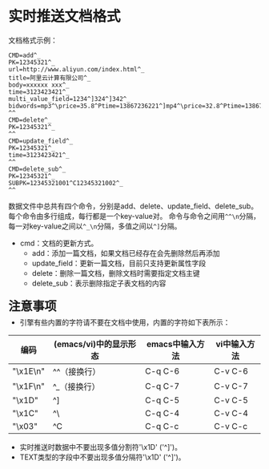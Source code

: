 # 实时推送文档格式
文档格式示例：
```
CMD=add^_
PK=12345321^_
url=http://www.aliyun.com/index.html^_
title=阿里云计算有限公司^_
body=xxxxxx xxx^_
time=3123423421^_
multi_value_field=1234^]324^]342^_
bidwords=mp3^\price=35.8^Ptime=13867236221^]mp4^\price=32.8^Ptime=13867236221^_
^^
CMD=delete^_
PK=12345321^_
^^
CMD=update_field^_
PK=12345321^_
time=3123423421^_
^^
CMD=delete_sub^_
PK=12345321^_
SUBPK=12345321001^C12345321002^_
^^
```
数据文件中总共有四个命令，分别是add、delete、update_field、delete_sub。每个命令由多行组成，每行都是一个key-value对。
命令与命令之间用`^^\n`分隔，每一对key-value之间以`^_\n`分隔，多值之间以`^]`分隔。

- cmd：文档的更新方式。
  - add：添加一篇文档，如果文档已经存在会先删除然后再添加 
  - update_field：更新一篇文档，目前只支持更新属性字段
  - delete：删除一篇文档，删除文档时需要指定文档主键
  - delete_sub：表示删除指定子表文档的内容

<div class="lake-content" typography="classic"><h2 id="zabBj" style="font-size: 24px; line-height: 32px; margin: 21px 0 5px 0"><span class="ne-text">注意事项</span></h2><ul class="ne-ul" style="margin: 0; padding-left: 23px"><li id="u35b62be1"><span class="ne-text">引擎有些内置的字符请不要在文档中使用，内置的字符如下表所示：</span></li></ul>

编码 | (emacs/vi)中的显示形态 | emacs中输入方法 | vi中输入方法
-- | -- | -- | --
"\x1E\n" | ^^（接换行） | C-q C-6 | C-v C-6
"\x1F\n" | ^_（接换行） | C-q C-7 | C-v C-7
"\x1D" | ^] | C-q C-5 | C-v C-5
"\x1C" | ^\ | C-q C-4 | C-v C-4
"\x03" | ^C | C-q C-c | C-v C-c

<ul class="ne-ul" style="margin: 0; padding-left: 23px"><li id="uef07caea"><span class="ne-text">实时推送时数据中不要出现多值分割符'\x1D' ('^]')。</span></li><li id="ud5995a71"><span class="ne-text">TEXT类型的字段中不要出现多值分隔符'\x1D' ('^]')。</span></li></ul></div>

